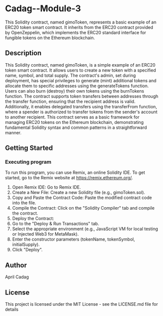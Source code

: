 # Cadag--Module-3
This Solidity contract, named gimoToken, represents a basic example of an ERC20 token smart contract. It inherits from the ERC20 contract provided by OpenZeppelin, which implements the ERC20 standard interface for fungible tokens on the Ethereum blockchain.

## Description
This Solidity contract, named gimoToken, is a simple example of an ERC20 token smart contract. It allows users to create a new token with a specified name, symbol, and total supply. The contract's admin, set during deployment, has special privileges to generate (mint) additional tokens and allocate them to specific addresses using the generateTokens function. Users can also burn (destroy) their own tokens using the burnTokens function. The contract supports token transfers between addresses through the transfer function, ensuring that the recipient address is valid. Additionally, it enables delegated transfers using the transferFrom function, where a spender is authorized to transfer tokens from the sender's account to another recipient. This contract serves as a basic framework for managing ERC20 tokens on the Ethereum blockchain, demonstrating fundamental Solidity syntax and common patterns in a straightforward manner.

## Getting Started
### Executing program
To run this program, you can use Remix, an online Solidity IDE. To get started, go to the Remix website at https://remix.ethereum.org/.

1. Open Remix IDE: Go to Remix IDE.
2. Create a New File: Create a new Solidity file (e.g., gimoToken.sol).
3. Copy and Paste the Contract Code: Paste the modified contract code into the file.
4. Compile the Contract: Click on the "Solidity Compiler" tab and compile the contract.
5. Deploy the Contract:
6. Go to the "Deploy & Run Transactions" tab.
7. Select the appropriate environment (e.g., JavaScript VM for local testing or Injected Web3 for MetaMask).
8. Enter the constructor parameters (tokenName, tokenSymbol, initialSupply).
9. Click "Deploy".

## Author
April Cadag

## License
This project is licensed under the MIT License - see the LICENSE.md file for details
